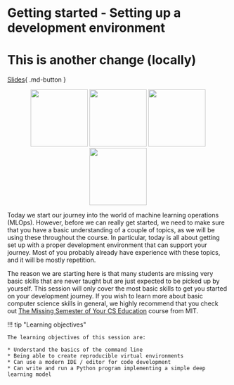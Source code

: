 # Getting started - Setting up a development environment
# This is another change (locally)

[Slides](../slides/DeepLearningSoftware.pdf){ .md-button }

<p align="center">
<img src="../figures/icons/terminal.png" width="130">
<img src="../figures/icons/conda.png" width="130">
<img src="../figures/icons/vscode.png" width="130">
<img src="../figures/icons/pytorch.png" width="130">
</p>



Today we start our journey into the world of machine learning operations (MLOps). However, before we can really get
started, we need to make sure that you have a basic understanding of a couple of topics, as we will be using these
throughout the course. In particular, today is all about getting set up with a proper development environment that can
support your journey. Most of you probably already have experience with these topics, and it will be mostly repetition.

The reason we are starting here is that many students are missing very basic skills that are never taught but are just
expected to be picked up by yourself. This session will only cover the most basic skills to get you started on your
development journey. If you wish to learn more about basic computer science skills in general, we highly recommend that
you check out [The Missing Semester of Your CS Education](https://missing.csail.mit.edu/) course from MIT.

!!! tip "Learning objectives"

    The learning objectives of this session are:

    * Understand the basics of the command line
    * Being able to create reproducible virtual environments
    * Can use a modern IDE / editor for code development
    * Can write and run a Python program implementing a simple deep learning model

